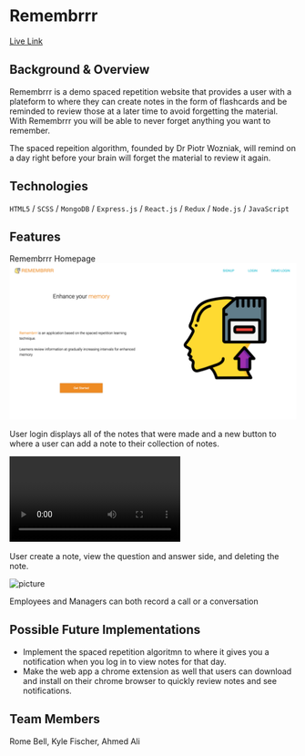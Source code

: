 # Remembrrr

[Live Link](https://remembrrr.herokuapp.com/#/)

## Background & Overview

Remembrrr is a demo spaced repetition website that provides a user with a plateform to where they can create notes in the form of flashcards and be reminded to review those at a later time to avoid forgetting the material. With Remembrrr you will be able to never forget anything you want to remember.

The spaced repeition algorithm, founded by Dr Piotr Wozniak, will remind on a day right before your brain will forget the material to review it again.

## Technologies

`HTML5` / `SCSS` / `MongoDB` / `Express.js` / `React.js` / `Redux` / `Node.js` / `JavaScript`

## Features
Remembrrr Homepage
![picture](images/remembrrr_homepage.png)

User login displays all of the notes that were made and a new button to where a user can add a note to their collection of notes.

![picture](images/user_login.mp4)

User create a note, view the question and answer side, and deleting the note.

![picture](images/)

Employees and Managers can both record a call or a conversation

## Possible Future Implementations
+ Implement the spaced repetition algoritmn to where it gives you a notification when you log in to view notes for that day.
+ Make the web app a chrome extension as well that users can download and install on their chrome browser to quickly review notes and see notifications.

## Team Members
Rome Bell, Kyle Fischer, Ahmed Ali